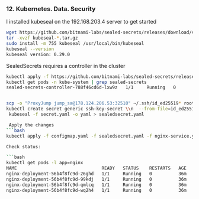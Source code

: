 ### 12. Kubernetes. Data. Security

I installed kubeseal on the 192.168.203.4 server to get started
```bash
wget https://github.com/bitnami-labs/sealed-secrets/releases/download/v0.23.1/kubeseal-0.23.1-linux-amd64.tar.gz
tar -xvzf kubeseal-*.tar.gz
sudo install -m 755 kubeseal /usr/local/bin/kubeseal
kubeseal --version
kubeseal version: 0.29.0
```
SealedSecrets requires a controller in the cluster
```bash
kubectl apply -f https://github.com/bitnami-labs/sealed-secrets/releases/download/v0.23.1/controller.yaml
kubectl get pods -n kube-system | grep sealed-secrets              
sealed-secrets-controller-788f46cd6d-lxw9z   1/1     Running   0          8d
```
```bash

scp -o "ProxyJump jump_sa@178.124.206.53:32510" ~/.ssh/id_ed25519* root@192.168.208.17:~/nginx/
kubectl create secret generic ssh-key-secret \\n  --from-file=id_ed25519=$HOME/.ssh/id_ed25519 \\n  --from-file=id_ed25519.pub=$HOME/.ssh/id_ed25519.pub \\n  --dry-run=client -o yaml > ssh-secret.yaml
 kubeseal -f secret.yaml -o yaml > sealedsecret.yaml

 Apply the changes
```bash
kubectl apply -f configmap.yaml -f sealedsecret.yaml -f nginx-service.yaml -f nginx-deployment.yaml -f nginx-ingress.yaml

Check status:

```bash
kubectl get pods -l app=nginx                             
NAME                                READY   STATUS    RESTARTS   AGE
nginx-deployment-56b4f8fc9d-26ghd   1/1     Running   0          36m
nginx-deployment-56b4f8fc9d-99kdj   1/1     Running   0          36m
nginx-deployment-56b4f8fc9d-qmlcq   1/1     Running   0          36m
nginx-deployment-56b4f8fc9d-wq2h4   1/1     Running   0          36m
  
 